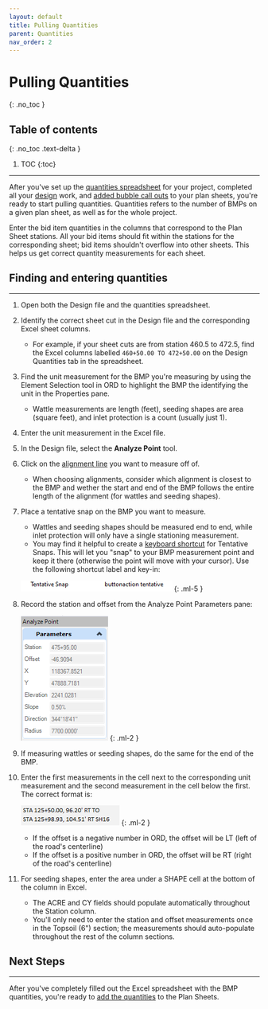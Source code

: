 ```yaml
---
layout: default
title: Pulling Quantities
parent: Quantities
nav_order: 2
---
```


# Pulling Quantities
{: .no_toc }

## Table of contents
{: .no_toc .text-delta }

1. TOC
{:toc}

---

After you've set up the [quantities spreadsheet] for your project, completed all your [design] work, and [added bubble call outs] to your plan sheets, you're ready to start pulling quantities. Quantities refers to the number of BMPs on a given plan sheet, as well as for the whole project. 

Enter the bid item quantities in the columns that correspond to the Plan Sheet stations. All your bid items should fit within the stations for the corresponding sheet; bid items shouldn't overflow into other sheets. This helps us get correct quantity measurements for each sheet.

## Finding and entering quantities
***

1. Open both the Design file and the quantities spreadsheet.
2. Identify the correct sheet cut in the Design file and the corresponding Excel sheet columns.
    - For example, if your sheet cuts are from station 460.5 to 472.5, find the Excel columns labelled `460+50.00 TO 472+50.00` on the Design Quantities tab in the spreadsheet.
3. Find the unit measurement for the BMP you're measuring by using the Element Selection tool in ORD to highlight the BMP the identifying the unit in the Properties pane.
    - Wattle measurements are length (feet), seeding shapes are area (square feet), and inlet protection is a count (usually just 1).
4. Enter the unit measurement in the Excel file.
3. In the Design file, select the **Analyze Point** tool.
4. Click on the [alignment line] you want to measure off of.
    - When choosing alignments, consider which alignment is closest to the BMP and wether the start and end of the BMP follows the entire length of the alignment (for wattles and seeding shapes).
5.  Place a tentative snap on the BMP you want to measure.
    - Wattles and seeding shapes should be measured end to end, while inlet protection will only have a single stationing measurement.
    - You may find it helpful to create a [keyboard shortcut] for Tentative Snaps. This will let you "snap" to your BMP measurement point and keep it there (otherwise the point will move with your cursor). Use the following shortcut label and key-in:

    ![](/assets/images/tentative-snap-shortcut.png)
    {: .ml-5 }

6. Record the station and offset from the Analyze Point Parameters pane:

    ![](/assets/images/analyze-point-parameters.png)
    {: .ml-2 }

7. If measuring wattles or seeding shapes, do the same for the end of the BMP.

8. Enter the first measurements in the cell next to the corresponding unit measurement and the second measurement in the cell below the first. The correct format is:

    ![](../assets/images/station-format.png)
    {: .ml-2 }

    - If the offset is a negative number in ORD, the offset will be LT (left of the road's centerline)
    - If the offset is a positive number in ORD, the offset will be RT (right of the road's centerline)

9. For seeding shapes, enter the area under a SHAPE cell at the bottom of the column in Excel.

    - The ACRE and CY fields should populate automatically throughout the Station column.
    - You'll only need to enter the station and offset measurements once in the Topsoil (6") section; the measurements should auto-populate throughout the rest of the column sections.

## Next Steps
***

After you've completely filled out the Excel spreadsheet with the BMP quantities, you're ready to [add the quantities] to the Plan Sheets.

[alignment line]: /knowledge-base/docs/glossary#alignment-line
[quantities spreadsheet]: /knowledge-base/docs/quantities_spreadsheet
[design]: /knowledge-base/docs/design-in-ord
[added bubble call outs]: /knowledge-base/docs/annotating-plan-sheets#adding-bubble-call-outs
[keyboard shortcut]: /knowledge-base/docs/ord-tips.html#creating-keyboard-shortcuts
[add the quantities]: /knowledge-base/docs/annotating-plan-sheets.html